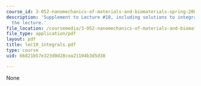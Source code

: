 ```yaml
---
course_id: 3-052-nanomechanics-of-materials-and-biomaterials-spring-2007
description: 'Supplement to Lecture #10, including solutions to integrals shown in
  the lecture.'
file_location: /coursemedia/3-052-nanomechanics-of-materials-and-biomaterials-spring-2007/66821b57e323d0d28cea21104b3d5d38_lec10_integrals.pdf
file_type: application/pdf
layout: pdf
title: lec10_integrals.pdf
type: course
uid: 66821b57e323d0d28cea21104b3d5d38

---
```

None